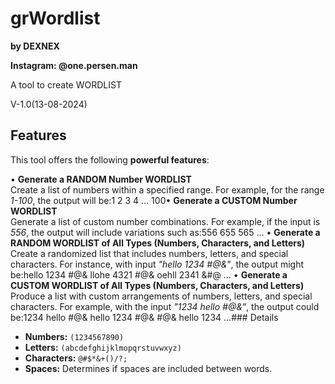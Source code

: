 # grWordlist
**by DEXNEX**

**Instagram: @one.persen.man**

A tool to create WORDLIST

V-1.0(13-08-2024)

## Features

This tool offers the following **powerful features**:

• **Generate a RANDOM Number WORDLIST**  
   Create a list of numbers within a specified range. For example, for the range *1-100*, the output will be:1 2 3 4 ... 100• **Generate a CUSTOM Number WORDLIST**  
Generate a list of custom number combinations. For example, if the input is *556*, the output will include variations such as:556 655 565 ...
• **Generate a RANDOM WORDLIST of All Types (Numbers, Characters, and Letters)**  
Create a randomized list that includes numbers, letters, and special characters. For instance, with input *"hello 1234 #@&"*, the output might be:hello 1234 #@& llohe 4321 #@& oehll 2341 &#@ ...
• **Generate a CUSTOM WORDLIST of All Types (Numbers, Characters, and Letters)**  
Produce a list with custom arrangements of numbers, letters, and special characters. For example, with the input *"1234 hello #@&"*, the output could be:1234 hello #@& hello 1234 #@& #@& hello 1234 ...### Details

- **Numbers:** `(1234567890)`
- **Letters:** `(abcdefghijklmopqrstuvwxyz)`
- **Characters:** `@#$*&+()/?;`
- **Spaces:** Determines if spaces are included between words.
